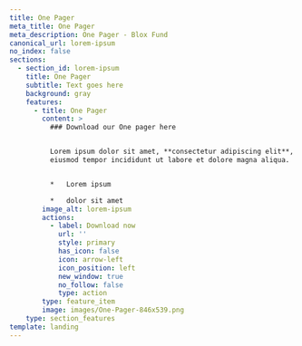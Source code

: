 ```yaml
---
title: One Pager
meta_title: One Pager
meta_description: One Pager - Blox Fund
canonical_url: lorem-ipsum
no_index: false
sections:
  - section_id: lorem-ipsum
    title: One Pager
    subtitle: Text goes here
    background: gray
    features:
      - title: One Pager
        content: >
          ### Download our One pager here


          Lorem ipsum dolor sit amet, **consectetur adipiscing elit**, sed do
          eiusmod tempor incididunt ut labore et dolore magna aliqua.


          *   Lorem ipsum

          *   dolor sit amet
        image_alt: lorem-ipsum
        actions:
          - label: Download now
            url: ''
            style: primary
            has_icon: false
            icon: arrow-left
            icon_position: left
            new_window: true
            no_follow: false
            type: action
        type: feature_item
        image: images/One-Pager-846x539.png
    type: section_features
template: landing
---
```


